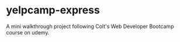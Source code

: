 # yelpcamp-express
 A mini walkthrough project following Colt's Web Developer Bootcamp course on udemy.
